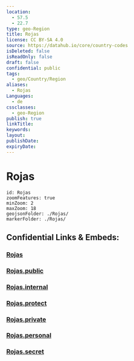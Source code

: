 ```yaml
---
location:
  - 57.5
  - 22.7
type: geo-Region
title: Rojas
license: CC BY-SA 4.0
source: https://datahub.io/core/country-codes
isDeleted: false
isReadOnly: false
draft: false
confidential: public
tags:
  - geo/Country/Region
aliases:
  - Rojas
Languages:
  - de
cssclasses:
  - geo-Region
publish: true
linkTitle:
keywords:
layout:
publishDate:
expiryDate:
---
```


# Rojas

```leaflet
id: Rojas
zoomFeatures: true 
minZoom: 2 
maxZoom: 18
geojsonFolder: ./Rojas/
markerFolder: ./Rojas/
```


## Confidential Links & Embeds: 

### [Rojas](/_Standards/Earth/Continent/Europe/Europe~North/Latvia/Counties/Rojas.md) 

### [Rojas.public](/_public/Earth/Continent/Europe/Europe~North/Latvia/Counties/Rojas.public.md) 

### [Rojas.internal](/_internal/Earth/Continent/Europe/Europe~North/Latvia/Counties/Rojas.internal.md) 

### [Rojas.protect](/_protect/Earth/Continent/Europe/Europe~North/Latvia/Counties/Rojas.protect.md) 

### [Rojas.private](/_private/Earth/Continent/Europe/Europe~North/Latvia/Counties/Rojas.private.md) 

### [Rojas.personal](/_personal/Earth/Continent/Europe/Europe~North/Latvia/Counties/Rojas.personal.md) 

### [Rojas.secret](/_secret/Earth/Continent/Europe/Europe~North/Latvia/Counties/Rojas.secret.md)

